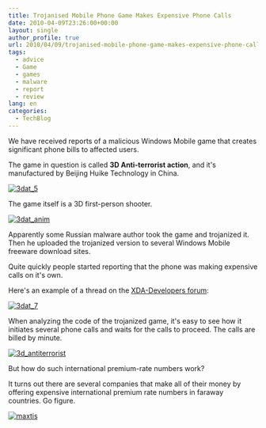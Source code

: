 ```yaml
---
title: Trojanised Mobile Phone Game Makes Expensive Phone Calls
date: 2010-04-09T23:26:00+00:00
layout: single
author_profile: true
url: 2010/04/09/trojanised-mobile-phone-game-makes-expensive-phone-calls/
tags:
  - advice
  - Game
  - games
  - malware
  - report
  - review
lang: en
categories: 
  - TechBlog
---
```

We have received reports of a malicious Windows Mobile game that creates significant phone bills to affected users. 

The game in question is called **3D Anti-terrorist action**, and it's manufactured by Beijing Huike Technology in China. 

[![3dat_5](http://lh5.ggpht.com/_vaUVXcmC3OI/S7-wI9sKF0I/AAAAAAAAB4A/LW2lL7T4DVo/3dat_5_thumb%5B3%5D.png?imgmax=800 "3dat_5")](http://lh4.ggpht.com/_vaUVXcmC3OI/S7-wEtNuLvI/AAAAAAAAB38/UZlW2fQ4Hms/s1600-h/3dat_5%5B5%5D.png) 

The game itself is a 3D first-person shooter.

[![3dat_anim](http://lh6.ggpht.com/_vaUVXcmC3OI/S7-wQ4jX8HI/AAAAAAAAB4I/1dBps-PjoFo/3dat_anim_thumb%5B2%5D.gif?imgmax=800 "3dat_anim")](http://lh4.ggpht.com/_vaUVXcmC3OI/S7-wMx29WaI/AAAAAAAAB4E/En2DH7Pv3Uw/s1600-h/3dat_anim%5B4%5D.gif) 

Apparently some Russian malware author took the game and trojanized it. Then he uploaded the trojanized version to several Windows Mobile freeware download sites.

Quite quickly people started reporting that the phone was making expensive calls on it's own.

Here's an example of a thread on the [XDA-Developers forum](http://forum.xda-developers.com/showthread.php?t=650393&page=1):

[![3dat_7](http://lh3.ggpht.com/_vaUVXcmC3OI/S7-wXHYzdDI/AAAAAAAAB4Q/dDOsP6I2lj8/3dat_7_thumb%5B2%5D.png?imgmax=800 "3dat_7")](http://lh6.ggpht.com/_vaUVXcmC3OI/S7-wS4czp5I/AAAAAAAAB4M/IMoa8XBD4zw/s1600-h/3dat_7%5B4%5D.png) 

When analyzing the code of the trojanized game, it's easy to see how it initiates several phone calls and waits for the calls to proceed. The calls are billed by minute.

[![3d_antiterrorist](http://lh5.ggpht.com/_vaUVXcmC3OI/S7-wbt9r4SI/AAAAAAAAB4Y/Yr0-VPhduDY/3d_antiterrorist_thumb%5B2%5D.png?imgmax=800 "3d_antiterrorist")](http://lh4.ggpht.com/_vaUVXcmC3OI/S7-wZPWo2UI/AAAAAAAAB4U/07MgaWGFsaU/s1600-h/3d_antiterrorist%5B4%5D.png) 

But how do such international premium-rate numbers work? 

It turns out there are several companies that make all of their money by offering expensive international premium rate numbers in faraway countries. Go figure. 

[![maxtis](http://lh3.ggpht.com/_vaUVXcmC3OI/S7-wiRHy0TI/AAAAAAAAB4g/94x45BO8eFA/maxtis_thumb%5B8%5D.png?imgmax=800 "maxtis")](http://lh3.ggpht.com/_vaUVXcmC3OI/S7-wfM0XP-I/AAAAAAAAB4c/M96pkVIKg4M/s1600-h/maxtis%5B10%5D.png)